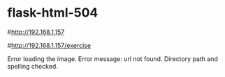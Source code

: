 # flask-html-504

#http://192.168.1.157

#http://192.168.1.157/exercise

Error loading the image. Error message: url not found. Directory path and spelling checked.
